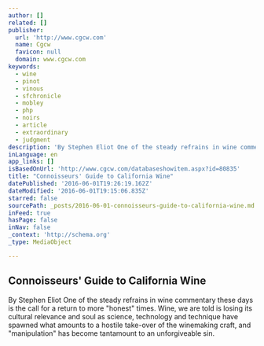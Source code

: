 ```yaml
---
author: []
related: []
publisher:
  url: 'http://www.cgcw.com'
  name: Cgcw
  favicon: null
  domain: www.cgcw.com
keywords:
  - wine
  - pinot
  - vinous
  - sfchronicle
  - mobley
  - php
  - noirs
  - article
  - extraordinary
  - judgment
description: 'By Stephen Eliot One of the steady refrains in wine commentary these days is the call for a return to more "honest" times. Wine, we are told is losing its cultural relevance and soul as science, technology and technique have spawned what amounts to a hostile take-over of the winemaking craft, and "manipulation" has become tantamount to an unforgiveable sin.'
inLanguage: en
app_links: []
isBasedOnUrl: 'http://www.cgcw.com/databaseshowitem.aspx?id=80835'
title: "Connoisseurs' Guide to California Wine"
datePublished: '2016-06-01T19:26:19.162Z'
dateModified: '2016-06-01T19:15:06.835Z'
starred: false
sourcePath: _posts/2016-06-01-connoisseurs-guide-to-california-wine.md
inFeed: true
hasPage: false
inNav: false
_context: 'http://schema.org'
_type: MediaObject

---
```

<article style=""><h1>Connoisseurs' Guide to California Wine</h1><p>By Stephen Eliot One of the steady refrains in wine commentary these days is the call for a return to more "honest" times. Wine, we are told is losing its cultural relevance and soul as science, technology and technique have spawned what amounts to a hostile take-over of the winemaking craft, and "manipulation" has become tantamount to an unforgiveable sin.</p></article>